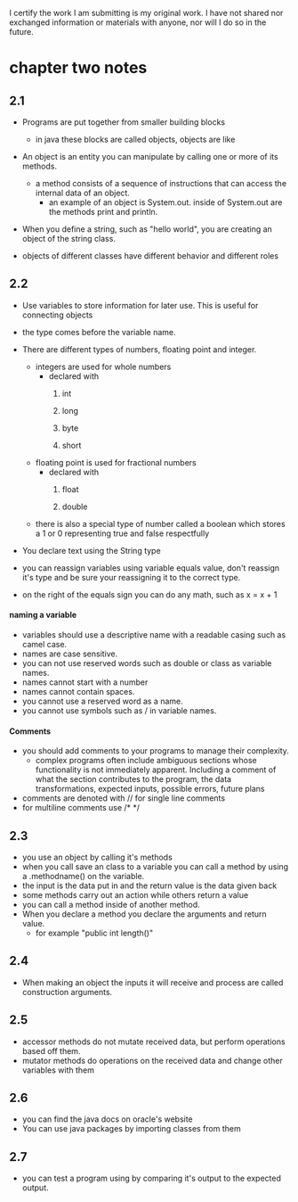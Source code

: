 I certify the work I am submitting is my original work. I have not shared nor exchanged information or materials with anyone, nor will I do so in the future.
# chapter two notes
## 2.1 
- Programs are put together from smaller building blocks

	- in java these blocks are called objects, objects are like 
- An object is an entity you can manipulate by calling one or more of its methods. 
	- a method consists of a sequence of instructions that can access the internal data of an object.
		- an example of an object is System.out. inside of System.out are the methods print and println. 
- When you define a string, such as "hello world", you are creating an object of the string class. 
-  objects of different classes have different behavior and different roles
## 2.2 
-  Use variables to store information for later use. This is useful for connecting objects
-  the type comes before the variable name. 

-  There are different types of numbers, floating point and integer. 
	-  integers are used for whole numbers
		-  declared with 
			1. int
			
			3. long
			4. byte
			5. short
	-  floating point is used for fractional numbers
		-  declared with
			1. float
		
			3. double
	- there is also a special type of number called a boolean which stores a 1 or 0 representing true and false respectfully  
- You declare text using the String type 
- you can reassign variables using variable equals value, don't reassign it's type and be sure your reassigning it to the correct type. 
- on the right of the equals sign you can do any math, such as x = x + 1
#### naming a variable
- variables should use a descriptive name with a readable casing such as camel case.
- names are case sensitive.
- you can not use reserved words such as double or class as variable names.
- names cannot start with a number
- names cannot contain spaces.
- you cannot use a reserved word as a name. 
- you cannot use symbols such as / in variable names.   
#### Comments
- you should add comments to your programs to manage their complexity. 
	- complex programs often include ambiguous sections whose functionality is not immediately apparent. Including a comment of what the section contributes to the program, the data transformations, expected inputs, possible errors, future plans
- comments are denoted with // for single line comments
- for multiline comments use /* */

## 2.3
- you use an object by calling it's methods
- when you call save an class to a variable you can call a method by using a .methodname() on the variable. 
- the input is the data put in and the return value is the data given back
- some methods carry out an action while others return a value
- you can call a method inside of another method.
- When you declare a method you declare the arguments and return value.
	- for example "public int length()"
## 2.4
- When making an object the inputs it will receive and process are called construction arguments.
## 2.5
- accessor methods do not mutate received data, but perform operations based off them. 
- mutator methods do operations on the received data and change other variables with them
## 2.6

- you can find the java docs on oracle's website
- You can use java packages by importing classes from them

## 2.7 

- you can test a program using by comparing it's output to the expected output.